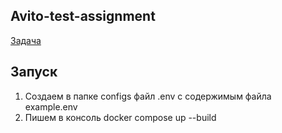 ## Avito-test-assignment

[Задача](https://github.com/avito-tech/backend-trainee-assignment-2024?tab=readme-ov-file)

## Запуск
1. Создаем в папке configs файл .env с содержимым файла example.env
2. Пишем в консоль docker compose up --build
